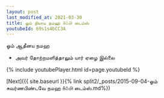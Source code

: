 ```yaml
---
layout: post
last_modified_at: 2021-03-30
title: ஓம் நியாய நமஹ ௧௦௮ டைம்ஸ்
youtubeId: 69s1s4bCC3A
---
```

 
 
 ஓம் ஆதீனய நமஹ  
 
 -  அவர் தோற்றமளித்தாலும் யார் ஏழை இல்லை 
 
  
 
  
 
 
 
 
 
 


{% include youtubePlayer.html id=page.youtubeId %}
 
[Next]({{ site.baseurl }}{% link  split2/_posts/2015-09-04-ஓம் சுவர்ணபிண்டவே நமஹ  ௧௦௮ டைம்ஸ்.md%})
 
